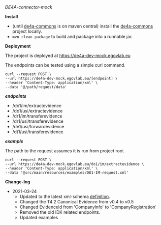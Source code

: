 *DE4A-connector-mock*

**Install**
- (until [de4a-commons](https://github.com/de4a-wp5/de4a-commons) is on maven central) install the [de4a-commons](https://github.com/de4a-wp5/de4a-commons) project locally.
- ``mvn clean package`` to build and package into a runnable jar.

**Deployment**

The project is deployed at https://de4a-dev-mock.egovlab.eu

The endpoints can be tested using a simple curl command.
```
curl --request POST \
--url https://de4a-dev-mock.egovlab.eu/[endpoint] \
--header 'Content-Type: application/xml' \
--data '@/path/request/data'
```

***endpoints***

- /do1/im/extractevidence
- /do1/usi/extractevidence
- /dr1/im/transferevidence
- /dr1/usi/transferevidence
- /de1/usi/forwardevidence
- /dt1/usi/transferevidence

***example***

The path to the request assumes it is run from project root
```
curl --request POST \
--url https://de4a-dev-mock.egovlab.eu/do1/im/extractevidence \
--header 'Content-Type: application/xml' \
--data '@src/main/resources/examples/DO1-IM-request.xml'
```

**Change-log**

- 2021-03-24 
  - Updated to the latest xml-schema [definition](https://github.com/de4a-wp5/xml-schemas/tree/ef08001696bac65cbf71c84726d3e0aa48a8579a). 
  - Changed the T4.2 Canonical Evidence from v0.4 to v0.5  
  - Changed EvidenceId from 'CompanyInfo' to 'CompanyRegistration'
  - Removed the old IDK related endpoints.
  - Updated examples

    